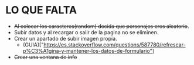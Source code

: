 # LO QUE FALTA
  - <del>Al colocar los caracteres(random) decida que personajes eres aleatorio</del>.
  - Subir datos y al recargar o salir de la pagina no se eliminen.
  - Crear un apartado de subir imagen propia.
    - (GUIA)["https://es.stackoverflow.com/questions/587780/refrescar-p%C3%A1gina-y-mantener-los-datos-de-formulario"]
  - <del>Crear una ventana de info</del>
